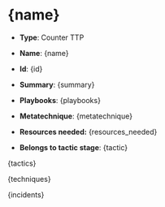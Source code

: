 # {name}

* **Type**: Counter TTP

* **Name**: {name}

* **Id**: {id}

* **Summary**: {summary}

* **Playbooks**: {playbooks}

* **Metatechnique**: {metatechnique}

* **Resources needed:** {resources_needed}

* **Belongs to tactic stage**: {tactic}

{tactics}

{techniques}

{incidents}

